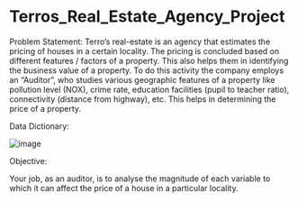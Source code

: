 # Terros_Real_Estate_Agency_Project
Problem Statement:
Terro’s real-estate is an agency that estimates the pricing of houses in a certain locality. 
The pricing is concluded based on different features / factors of a property. This also helps them in identifying the business value of a property. To do this activity the company employs an “Auditor”, who studies various geographic features of a property like pollution level (NOX), crime rate, education facilities (pupil to teacher ratio), connectivity (distance from highway), etc. This helps in determining the price of a property.

Data Dictionary:

![image](https://github.com/Nagesh-S-R/Terros_Real_Estate_Agency_Project/assets/147719922/8b78d5f3-7107-4c98-83d2-80b5cc21e894)

Objective:

Your job, as an auditor, is to analyse the magnitude of each variable to which it can affect the price of a house in a particular locality.
